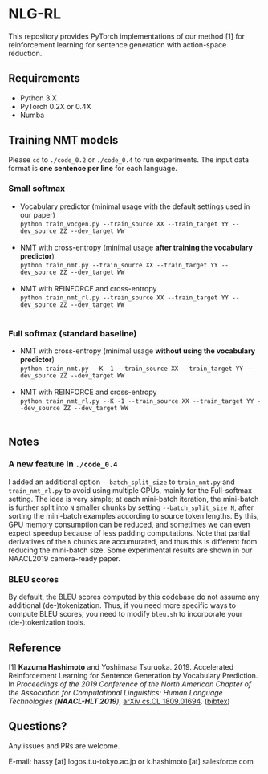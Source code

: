 # NLG-RL
This repository provides PyTorch implementations of our method [1] for reinforcement learning for sentence generation with action-space reduction.

## Requirements
* Python 3.X
* PyTorch 0.2X or 0.4X
* Numba

## Training NMT models

Please `cd` to `./code_0.2` or `./code_0.4` to run experiments.
The input data format is <b>one sentence per line</b> for each language.

### Small softmax
* Vocabulary predictor (minimal usage with the default settings used in our paper)<br>
`python train_vocgen.py --train_source XX --train_target YY --dev_source ZZ --dev_target WW`<br><br>
* NMT with cross-entropy (minimal usage <b>after training the vocabulary predictor</b>)<br>
`python train_nmt.py --train_source XX --train_target YY --dev_source ZZ --dev_target WW`<br><br>
* NMT with REINFORCE and cross-entropy<br>
`python train_nmt_rl.py --train_source XX --train_target YY --dev_source ZZ --dev_target WW`<br><br>

### Full softmax (standard baseline)
* NMT with cross-entropy (minimal usage <b>without using the vocabulary predictor</b>)<br>
`python train_nmt.py --K -1 --train_source XX --train_target YY --dev_source ZZ --dev_target WW`<br><br>
* NMT with REINFORCE and cross-entropy<br>
`python train_nmt_rl.py --K -1 --train_source XX --train_target YY --dev_source ZZ --dev_target WW`<br><br>

## Notes

### A new feature in `./code_0.4`
I added an additional option `--batch_split_size` to `train_nmt.py` and `train_nmt_rl.py` to avoid using multiple GPUs, mainly for the Full-softmax setting. The idea is very simple; at each mini-batch iteration, the mini-batch is further split into `N` smaller chunks by setting `--batch_split_size N`, after sorting the mini-batch examples according to source token lengths. By this, GPU memory consumption can be reduced, and sometimes we can even expect speedup because of less padding computations. Note that partial derivatives of the `N` chunks are accumurated, and thus this is different from reducing the mini-batch size. Some experimental results are shown in our NAACL2019 camera-ready paper.

### BLEU scores
By default, the BLEU scores computed by this codebase do not assume any additional (de-)tokenization. Thus, if you need more specific ways to compute BLEU scores, you need to modify `bleu.sh` to incorporate your (de-)tokenization tools.

## Reference
[1] <b>Kazuma Hashimoto</b> and Yoshimasa Tsuruoka. 2019. Accelerated Reinforcement Learning for Sentence Generation by Vocabulary Prediction. In <i>Proceedings of the 2019 Conference of the North American Chapter of the Association for Computational Linguistics: Human Language Technologies (<b>NAACL-HLT 2019</b>)</i>, <a href="https://arxiv.org/abs/1809.01694">arXiv cs.CL 1809.01694</a>. (<a href="http://www.logos.t.u-tokyo.ac.jp/~hassy/publications/arxiv2018fastrl/bibtex.bib">bibtex</a>)

## Questions?
Any issues and PRs are welcome.

E-mail: hassy [at] logos.t.u-tokyo.ac.jp or k.hashimoto [at] salesforce.com
